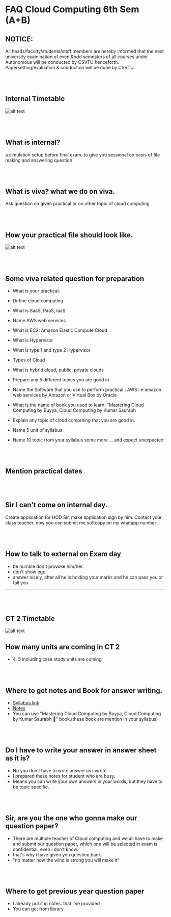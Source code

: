 # FAQ Cloud Computing 6th Sem (A+B)

## NOTICE:

All heads/faculty/students/staff members are hereby informed that the next university examination of even &odd semesters of all courses under Autonomous will be conducted by CSVTU henceforth. Papersetting/evaluation & conduction will be done by CSVTU.

<br>
<br>

## Internal Timetable

![alt text](<6 sem A, B cloud computing/temp asset/Practical.jpeg>)

<br>
<br>

## What is internal?

a simulation setup before final exam.
to give you sessional on basis of file making and answering question

<br>
<br>

## What is viva? what we do on viva.

Ask question on given practical or on other topic of cloud computing

<br>
<br>

## How your practical file should look like.

![alt text](<6 sem A, B cloud computing/temp asset/file.jpeg>)

<br>
<br>

## Some viva related question for preparation

- What is your practical.
- Define cloud computing
- What is SaaS, PaaS, IaaS
- Name AWS web services
- What is EC2: Amazon Elastic Compute Cloud
- What is Hypervisor
- What is type 1 and type 2 Hypervisor
- Types of Cloud
- What is hybrid cloud, public, private clouds
- Prepare any 5 different topics you are good in

- Name the Software that you use to perform practical : AWS i.e amazon web services by Amazon or Virtual Box by Oracle
- What is the name of book you used to learn: "Mastering Cloud Computing by Buyya, Cloud Computing by Kumar Saurabh
- Explain any topic of cloud computing that you are good in.
- Name 5 unit of syllabus
- Name 10 topic from your syllabus
  some more ... and expect unexpected

<br>
<br>

## Mention practical dates

<br>
<br>

## Sir I can't come on internal day.

Create application for HOD Sir, make application sign by him.
Contact your class teacher.
now you can submit me softcopy on my whatapp number

<br>
<br>

## How to talk to external on Exam day

- be humble don't provoke him/her.
- don't show ego
- answer nicely, after all he is holding your marks and he can pass you or fail you

---

<br>
<br>

## CT 2 Timetable

![alt text](<6 sem A, B cloud computing/temp asset/CT2.jpeg>)

## How many units are coming in CT 2

- 4, 5 including case study units are coming

<br>
<br>

## Where to get notes and Book for answer writing.

- [Syllabus link](https://supreme.sstc.ac.in/pdf/syllabus/CSE%206.pdf)
- [Notes](<6 sem A, B cloud computing/temp asset/4-5 units.pdf>)
- You can use "Mastering Cloud Computing by Buyya, Cloud Computing by Kumar Saurabh 📖" book.(these book are mention in your syllabus)

<br>
<br>

## Do I have to write your answer in answer sheet as it is?

- No you don't have to write answer as i wrote
- I prepared these notes for student who are busy.
- Means you can write your own answers in your words, but they have to be topic specific.

<br>
<br>

## Sir, are you the one who gonna make our question paper?

- There are multiple teacher of Cloud computing and we all have to make and submit our question paper,
  which one will be selected in exam is confidential, even i don't know.
- that's why i have given you question bank.
- "no matter how the wind is strong you will make it"

<br>
<br>

## Where to get previous year question paper

- I already put it in notes. that i've provided
- You can get from library

<br>
<br>
